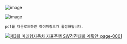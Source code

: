![image](https://github.com/SKKUAutoLab/FutureCar_AutoDriving_SW_Competition/assets/98069142/1bde7f64-ae60-4cd0-ad79-4ed3e58c073e)


![image](https://github.com/SKKUAutoLab/FutureCar_AutoDriving_SW_Competition/assets/98069142/0327577a-e1dc-4a1f-92ee-31398562e421)


```
pdf를 다운로드하면 하이퍼링크가 활성화됩니다.
```

[![제3회 미래형자동차 자율주행 SW경진대회 계획안_page-0001](https://github.com/SKKUAutoLab/FutureCar_AutoDriving_SW_Competition/assets/68187536/92c93a95-b879-4a11-8226-240a8aaa61b1)](https://github.com/SKKUAutoLab/FutureCar_AutoDriving_SW_Competition/blob/main/%EA%B5%90%EC%9C%A1%EC%9E%90%EB%A3%8C/%EC%A0%9C3%ED%9A%8C%20%EB%AF%B8%EB%9E%98%ED%98%95%EC%9E%90%EB%8F%99%EC%B0%A8%20%EC%9E%90%EC%9C%A8%EC%A3%BC%ED%96%89%20SW%EA%B2%BD%EC%A7%84%EB%8C%80%ED%9A%8C%20%EA%B3%84%ED%9A%8D%EC%95%88.pdf)
